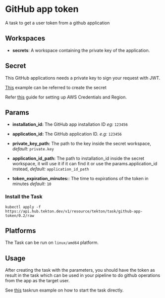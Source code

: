 # GitHub app token

A task to get a user token from a github application

## Workspaces

- **secrets**: A workspace containing the private key of the application.

## Secret

This GitHub applications needs a private key to sign your request with JWT. 

[This](../0.2/samples/secret.yaml) example can be referred to create the secret

Refer [this](https://docs.aws.amazon.com/sdk-for-java/v1/developer-guide/setup-credentials.html) guide for setting up AWS Credentials and Region.


## Params

* **installation_id:** The GitHub app installation ID _eg:_ `123456`
* **application_id:** The GitHub application ID. _e.g:_ `123456`
* **private_key_path:** The path to the key inside the secret workspace, _default:_
  `private.key`
* **application_id_path:** The path to installation_id inside the secret workspace, it will use it if it can find it or use the params.application_id instead, _default:_ `application_id_path`

* **token_expiration_minutes:**: The time to expirations of the token in minutes _default:_ `10`


### Install the Task

```
kubectl apply -f https://api.hub.tekton.dev/v1/resource/tekton/task/github-app-token/0.2/raw
```

## Platforms

The Task can be run on `linux/amd64` platform.

## Usage

After creating the task with the parameters, you should have the token as result in the task which can
be used in your pipeline to do github operations from the app as the target user.

See [this](../0.2/samples/run.yaml) taskrun example on how to start the task directly.

